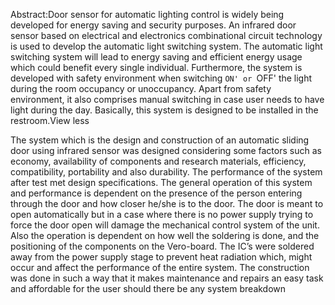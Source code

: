 
Abstract:Door sensor for automatic lighting control is widely being developed for energy saving and security purposes. An infrared door sensor based on electrical and electronics combinational circuit technology is used to develop the automatic light switching system. The automatic light switching system will lead to energy saving and efficient energy usage which could benefit every single individual. Furthermore, the system is developed with safety environment when switching `ON' or `OFF' the light during the room occupancy or unoccupancy. Apart from safety environment, it also comprises manual switching in case user needs to have light during the day. Basically, this system is designed to be installed in the restroom.View less






The system which  is the  design and construction of an automatic  sliding  door  using  infrared  sensor  was designed considering some factors such as  economy, availability of  components and research materials, efficiency, compatibility, portability and also durability.  The  performance  of  the  system  after  test  met  design  specifications.  The  general  operation  of  this  system  and performance is dependent on the presence of the person entering through the door and how closer he/she is to the door. The door is  meant  to open  automatically  but in  a  case  where  there is  no  power supply  trying  to  force the  door  open  will  damage  the mechanical control system of the unit. Also the operation is dependent on how well the soldering  is done, and the positioning of the components on  the Vero-board. The  IC’s were  soldered  away from the  power supply stage  to prevent heat  radiation which, might occur and affect the performance of the entire system. The construction was done in such a way that it makes maintenance and repairs an easy task and affordable for the user should there be any system breakdown
